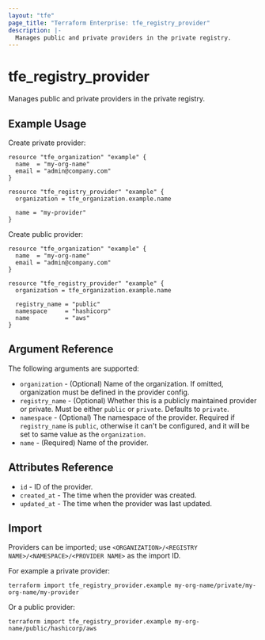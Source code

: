 ```yaml
---
layout: "tfe"
page_title: "Terraform Enterprise: tfe_registry_provider"
description: |-
  Manages public and private providers in the private registry.
---
```


# tfe_registry_provider

Manages public and private providers in the private registry.

## Example Usage

Create private provider:

```hcl
resource "tfe_organization" "example" {
  name  = "my-org-name"
  email = "admin@company.com"
}

resource "tfe_registry_provider" "example" {
  organization = tfe_organization.example.name

  name = "my-provider"
}
```

Create public provider:

```hcl
resource "tfe_organization" "example" {
  name  = "my-org-name"
  email = "admin@company.com"
}

resource "tfe_registry_provider" "example" {
  organization = tfe_organization.example.name

  registry_name = "public"
  namespace     = "hashicorp"
  name          = "aws"
}
```

## Argument Reference

The following arguments are supported:

* `organization` - (Optional) Name of the organization. If omitted, organization must be defined in the provider config.
* `registry_name` - (Optional) Whether this is a publicly maintained provider or private. Must be either `public` or `private`. Defaults to `private`.
* `namespace` - (Optional) The namespace of the provider. Required if `registry_name` is `public`, otherwise it can't be configured, and it will be set to same value as the `organization`.
* `name` - (Required) Name of the provider.

## Attributes Reference

* `id` - ID of the provider.
* `created_at` - The time when the provider was created.
* `updated_at` - The time when the provider was last updated.

## Import

Providers can be imported; use `<ORGANIZATION>/<REGISTRY NAME>/<NAMESPACE>/<PROVIDER NAME>` as the import ID.

For example a private provider:

```shell
terraform import tfe_registry_provider.example my-org-name/private/my-org-name/my-provider
```

Or a public provider:

```shell
terraform import tfe_registry_provider.example my-org-name/public/hashicorp/aws
```
